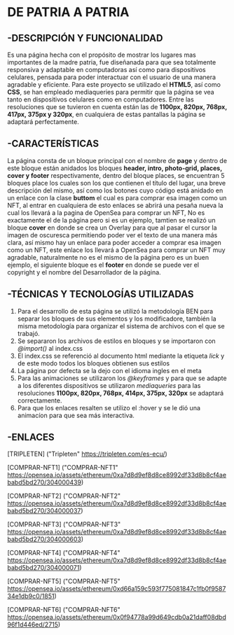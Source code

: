 # DE PATRIA A PATRIA

## -DESCRIPCIÓN Y FUNCIONALIDAD

Es una página hecha con el propósito de mostrar los lugares mas importantes de la madre patria, fue diseñanada para que sea totalmente responsiva y adaptable en computadoras así como para dispositivos celulares, pensada para poder interactuar con el usuario de una manera agradable y eficiente. Para este proyecto se utilizado el **HTML5**, así como **CSS**, se han empleado mediaqueries para permitir que la página se vea tanto en dispositivos celulares como en computadores. Entre las resoluciones que se tuvieron en cuenta están las de **1100px, 820px, 768px, 417px, 375px y 320px**, en cualquiera de estas pantallas la página se adaptará perfectamente.

## -CARACTERÍSTICAS

La página consta de un bloque principal con el nombre de **page** y dentro de este bloque están anidados los bloques **header, intro, photo-grid, places, cover y footer** respectivamente, dentro del bloque places, se encuentran 5 bloques place los cuales son los que contienen el título del lugar, una breve descripción del mismo, así como los botones cuyo código está anidado en un enlace con la clase **buttom** el cual es para comprar esa imagen como un NFT, al entrar en cualquiera de esto enlaces se abrirá una pesaña nueva la cual los llevará a la pagina de OpenSea para comprar un NFT, No es exactamente el de la página pero si es un ejemplo, tamtien se realizó un bloque **cover** en donde se crea un Overlay para que al pasar el cursor la imagen de oscuresca permitiendo poder ver el texto de una manera más clara, así mismo hay un enlace para poder acceder a comprar esa imagen como un NFT, este enlace los llevará a OpenSea para comprar un NFT muy agradable, naturalmente no es el mismo de la página pero es un buen ejemplo, el siguiente bloque es el **footer** en donde se puede ver el copyright y el nombre del Desarrollador de la página.

## -TÉCNICAS Y TECNOLOGÍAS UTILIZADAS

1. Para el desarrollo de esta página se utilizó la metodología BEN para separar los bloques de sus elementos y los modificadore, también la misma metodología para organizar el sistema de archivos con el que se trabajó.
2. Se separaron los archivos de estilos en bloques y se importaron con _@import()_ al index.css
3. El index.css se referenció al documento html mediante la etiqueta _lick_ y de este modo todos los bloques obtienen sus estilos
4. La página por defecta se la dejo con el idioma ingles en el meta
5. Para las animaciones se utilizaron los _@keyframes_ y para que se adapte a los diferentes dispositivos se utilizaron _mediaqueries_ para las resoluciones **1100px, 820px, 768px, 414px, 375px, 320px** se adaptará correctamente.
6. Para que los enlaces resalten se utilizo el :hover y se le dió una animacíon para que sea más interactiva.

## -ENLACES

[TRIPLETEN] ("Tripleten" https://tripleten.com/es-ecu/)

[COMPRAR-NFT1] ("COMPRAR-NFT1" https://opensea.io/assets/ethereum/0xa7d8d9ef8d8ce8992df33d8b8cf4aebabd5bd270/304000439)

[COMPRAR-NFT2] ("COMPRAR-NFT2" https://opensea.io/assets/ethereum/0xa7d8d9ef8d8ce8992df33d8b8cf4aebabd5bd270/304000037)

[COMPRAR-NFT3] ("COMPRAR-NFT3" https://opensea.io/assets/ethereum/0xa7d8d9ef8d8ce8992df33d8b8cf4aebabd5bd270/304000603)

[COMPRAR-NFT4] ("COMPRAR-NFT4" https://opensea.io/assets/ethereum/0xa7d8d9ef8d8ce8992df33d8b8cf4aebabd5bd270/304000071)

[COMPRAR-NFT5] ("COMPRAR-NFT5" https://opensea.io/assets/ethereum/0xd66a159c593f775081847c1fb0f958734e1db9c0/1851)

[COMPRAR-NFT6] ("COMPRAR-NFT6" https://opensea.io/assets/ethereum/0x0f94778a99d649cdb0a21daff08dbd96f1d446ed/2715)
